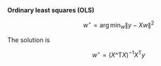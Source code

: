 **Ordinary least squares (OLS)**

$$
w^\star = \arg\min_w \lVert y - Xw \rVert^2
$$

The solution is

$$
w^\star = (X\^\mathsf{T}X)^{-1}X^\mathsf{T}y
$$
